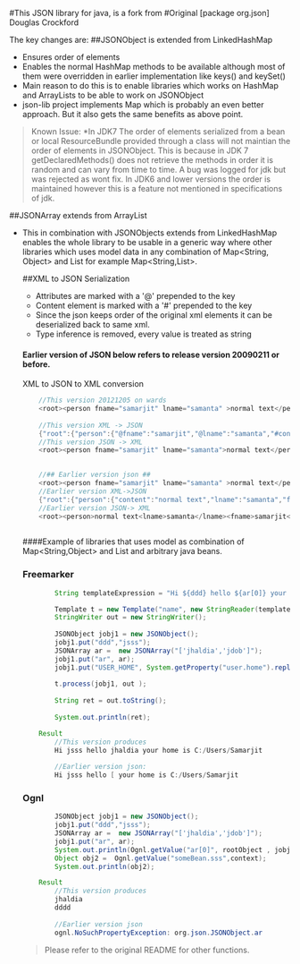 #This JSON library for java, is a fork from 
#Original [package org.json] Douglas Crockford

The key changes are:
##JSONObject is extended from LinkedHashMap

* Ensures order of elements
* Enables the normal HashMap methods to be available although most of them were overridden in earlier implementation like keys() and keySet()
* Main reason to do this is to enable libraries which works on HashMap and ArrayLists to be able to work on JSONObject
* json-lib project implements Map which is probably an even better approach. But it also gets the same benefits as above point.

> Known Issue:
> *In JDK7 The order of elements serialized from a bean or local ResourceBundle provided through a class will not maintian the order of elements in JSONObject.
> This is because in JDK 7 getDeclaredMethods() does not retrieve the methods in order it is random and can vary from time to time. A bug was logged for jdk but was rejected as wont fix. 
> In JDK6 and lower versions the order is maintained however this is a feature not mentioned in specifications of jdk.  

##JSONArray extends from ArrayList
* This in combination with JSONObjects extends from LinkedHashMap enables the whole library to be usable in a generic way where other libraries which uses model data in any combination of Map<String, Object> and List<Object> for example Map<String,List<Object>>.


##XML to JSON Serialization
* Attributes are marked with a '@' prepended to the key
* Content element is marked with a '#' prepended to the key
* Since the json keeps order of the original xml elements it can be deserialized back to same xml.
* Type inference is removed, every value is treated as string
 
#### Earlier version of JSON below refers to release version 20090211 or before.

XML to JSON to XML conversion
```java
	//This version 20121205 on wards 
	<root><person fname="samarjit" lname="samanta" >normal text</person><version>1.0</version></root>
	
	//This version XML -> JSON 
	{"root":{"person":{"@fname":"samarjit","@lname":"samanta","#content":"normal text"},"version":"1.0"}}
	//This version JSON -> XML	
	<root><person fname="samarjit" lname="samanta">normal text</person><version>1.0</version></root>

			
	//## Earlier version json ##
	<root><person fname="samarjit" lname="samanta" >normal text</person><version>1.0</version></root>
	//Earlier version XML->JSON
	{"root":{"person":{"content":"normal text","lname":"samanta","fname":"samarjit"},"version":1}}
  	//Earlier version JSON-> XML
  	<root><person>normal text<lname>samanta</lname><fname>samarjit</fname></person><version>1.0</version></root>
  	
```			
			
####Example of libraries that uses model as combination of Map<String,Object> and List<Object> and arbitrary java beans.

### Freemarker
```java
		String templateExpression = "Hi ${ddd} hello ${ar[0]} your home is ${USER_HOME}";

		Template t = new Template("name", new StringReader(templateExpression), new Configuration());
		StringWriter out = new StringWriter();
		
		JSONObject jobj1 = new JSONObject();
		jobj1.put("ddd","jsss");
		JSONArray ar =  new JSONArray("['jhaldia','jdob']");
		jobj1.put("ar", ar);
		jobj1.put("USER_HOME", System.getProperty("user.home").replace("\\","/"));
			
		t.process(jobj1, out );
		
		String ret = out.toString(); 
		
		System.out.println(ret);
```		
	
```java	
	Result
		//This version produces
		Hi jsss hello jhaldia your home is C:/Users/Samarjit
		
		//Earlier version json: 	
		Hi jsss hello [ your home is C:/Users/Samarjit
```
		
### Ognl	
```java	
   		JSONObject jobj1 = new JSONObject();
		jobj1.put("ddd","jsss");
		JSONArray ar =  new JSONArray("['jhaldia','jdob']");
		jobj1.put("ar", ar);
		System.out.println(Ognl.getValue("ar[0]", rootObject , jobj1 ));	
		Object obj2 =  Ognl.getValue("someBean.sss",context);
		System.out.println(obj2);
```		


```java 
	Result
		//This version produces
		jhaldia
		dddd
		
		//Earlier version json		
  		ognl.NoSuchPropertyException: org.json.JSONObject.ar
```


>  Please refer to the original README for other functions. 
  						 		